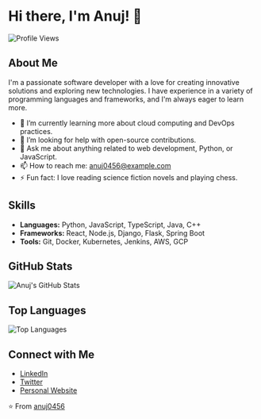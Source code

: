 # Hi there, I'm Anuj! 👋

![Profile Views](https://komarev.com/ghpvc/?username=anuj0456&color=blue)

## About Me

I'm a passionate software developer with a love for creating innovative solutions and exploring new technologies. I have experience in a variety of programming languages and frameworks, and I'm always eager to learn more.

- 🌱 I’m currently learning more about cloud computing and DevOps practices.
- 🤔 I’m looking for help with open-source contributions.
- 💬 Ask me about anything related to web development, Python, or JavaScript.
- 📫 How to reach me: [anuj0456@example.com](mailto:anuj0456@gmail.com)
- ⚡ Fun fact: I love reading science fiction novels and playing chess.

## Skills

- **Languages:** Python, JavaScript, TypeScript, Java, C++
- **Frameworks:** React, Node.js, Django, Flask, Spring Boot
- **Tools:** Git, Docker, Kubernetes, Jenkins, AWS, GCP

## GitHub Stats

![Anuj's GitHub Stats](https://github-readme-stats.vercel.app/api?username=anuj0456&show_icons=true&theme=radical)

## Top Languages

![Top Languages](https://github-readme-stats.vercel.app/api/top-langs/?username=anuj0456&layout=compact&theme=radical)

## Connect with Me

- [LinkedIn](https://www.linkedin.com/in/anuj-gupta-9a691527/)
- [Twitter](https://twitter.com/anuj0456)
- [Personal Website](https://anuj0456.dev)

⭐️ From [anuj0456](https://github.com/anuj0456)
